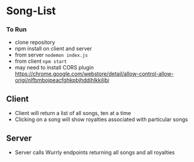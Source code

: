 # Song-List
### To Run
* clone repository
* npm install on client and server
* from server `nodemon index.js`
* from client `npm start`
* may need to install CORS plugin https://chrome.google.com/webstore/detail/allow-control-allow-origi/nlfbmbojpeacfghkpbjhddihlkkiljbi

## Client
* Client will return a list of all songs, ten at a time
* Clicking on a song will show royalties associated with particular songs

## Server
* Server calls Wurrly endpoints returning all songs and all royalties

